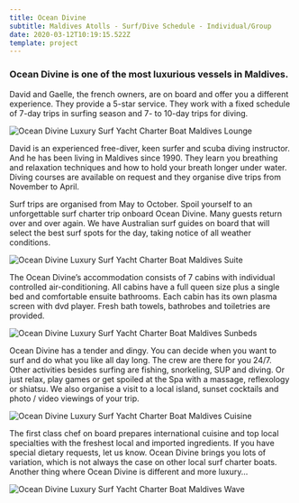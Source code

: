 ```yaml
---
title: Ocean Divine
subtitle: Maldives Atolls - Surf/Dive Schedule - Individual/Group
date: 2020-03-12T10:19:15.522Z
template: project
---
```

### Ocean Divine is one of the most luxurious vessels in Maldives.

David and Gaelle, the french owners, are on board and offer you a different experience. They provide a 5-star service. They work with a fixed schedule of 7-day trips in surfing season and 7- to 10-day trips for diving.

![Ocean Divine Luxury Surf Yacht Charter Boat Maldives Lounge](/images/ocean-divine-luxury-surf-charter-yacht-maldives-lounge.jpg "Ocean Divine Luxury Surf Yacht Charter Boat Maldives  Lounge")

David is an experienced free-diver, keen surfer and scuba diving instructor. And he has been living in Maldives since 1990. They learn you breathing and relaxation techniques and how to hold your breath longer under water. Diving courses are available on request and they organise dive trips from November to April.

Surf trips are organised from May to October. Spoil yourself to an unforgettable surf charter trip onboard Ocean Divine. Many guests return over and over again. We have Australian surf guides on board that will select the best surf spots for the day, taking notice of all weather conditions.

![Ocean Divine Luxury Surf Yacht Charter Boat Maldives Suite](/images/ocean-divine-luxury-surf-charter-yacht-maldives-suite.jpg "Ocean Divine Luxury Surf Yacht Charter Boat Maldives Suite")

The Ocean Divine’s accommodation consists of 7 cabins with individual controlled air-conditioning. All cabins have a full queen size plus a single bed and comfortable ensuite bathrooms. Each cabin has its own plasma screen with dvd player. Fresh bath towels, bathrobes and toiletries are provided.

![Ocean Divine Luxury Surf Yacht Charter Boat Maldives Sunbeds](/images/ocean-divine-luxury-surf-charter-yacht-maldives-sunbeds.jpg "Ocean Divine Luxury Surf Yacht Charter Boat Maldives  Sunbeds")

Ocean Divine has a tender and dingy. You can decide when you want to surf and do what you like all day long. The crew are there for you 24/7. Other activities besides surfing are fishing, snorkeling, SUP and diving. Or just relax, play games or get spoiled at the Spa with a massage, reflexology or shiatsu. We also organise a visit to a local island, sunset cocktails and photo / video viewings of your trip. 

![Ocean Divine Luxury Surf Yacht Charter Boat Maldives Cuisine](/images/ocean-divine-luxury-surf-charter-yacht-maldives-meals.jpg "Ocean Divine Luxury Surf Yacht Charter Boat Maldives  Cuisine")

The first class chef on board prepares international cuisine and  top local specialties with the freshest local and imported ingredients. If you have special dietary requests, let us know. Ocean Divine brings you lots of variation, which is not always the case on other local surf charter boats. Another thing where Ocean Divine is different and more luxury…

![Ocean Divine Luxury Surf Yacht Charter Boat Maldives Wave](/images/ocean-divine-luxury-surf-charter-yacht-maldives-sup.jpg "Ocean Divine Luxury Surf Yacht Charter Boat Maldives Wave")